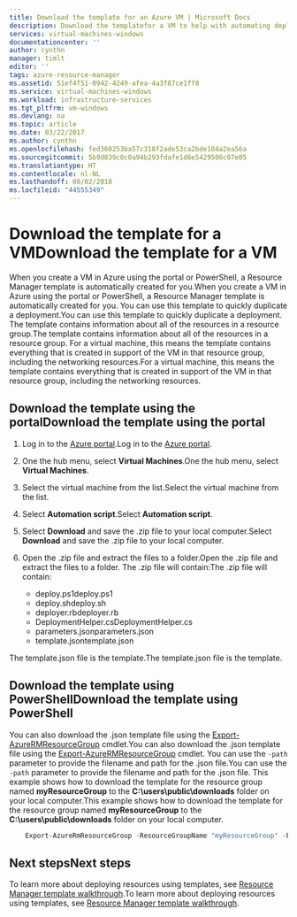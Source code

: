 ```yaml
---
title: Download the template for an Azure VM | Microsoft Docs
description: Download the templatefor a VM to help with automating deployments in the Resource Manager deployment model
services: virtual-machines-windows
documentationcenter: ''
author: cynthn
manager: timlt
editor: ''
tags: azure-resource-manager
ms.assetid: 51ef4f51-0942-4249-afea-4a3f87ce1ff8
ms.service: virtual-machines-windows
ms.workload: infrastructure-services
ms.tgt_pltfrm: vm-windows
ms.devlang: na
ms.topic: article
ms.date: 03/22/2017
ms.author: cynthn
ms.openlocfilehash: fed360253ba57c318f2ade53ca2bde104a2ea56a
ms.sourcegitcommit: 5b9d839c0c0a94b293fdafe1d6e5429506c07e05
ms.translationtype: HT
ms.contentlocale: nl-NL
ms.lasthandoff: 08/02/2018
ms.locfileid: "44555349"
---
```

# <a name="download-the-template-for-a-vm"></a><span data-ttu-id="5db6e-103">Download the template for a VM</span><span class="sxs-lookup"><span data-stu-id="5db6e-103">Download the template for a VM</span></span>
<span data-ttu-id="5db6e-104">When you create a VM in Azure using the portal or PowerShell, a Resource Manager template is automatically created for you.</span><span class="sxs-lookup"><span data-stu-id="5db6e-104">When you create a VM in Azure using the portal or PowerShell, a Resource Manager template is automatically created for you.</span></span> <span data-ttu-id="5db6e-105">You can use this template to quickly duplicate a deployment.</span><span class="sxs-lookup"><span data-stu-id="5db6e-105">You can use this template to quickly duplicate a deployment.</span></span> <span data-ttu-id="5db6e-106">The template contains information about all of the resources in a resource group.</span><span class="sxs-lookup"><span data-stu-id="5db6e-106">The template contains information about all of the resources in a resource group.</span></span> <span data-ttu-id="5db6e-107">For a virtual machine, this means the template contains everything that is created in support of the VM in that resource group, including the networking resources.</span><span class="sxs-lookup"><span data-stu-id="5db6e-107">For a virtual machine, this means the template contains everything that is created in support of the VM in that resource group, including the networking resources.</span></span>

## <a name="download-the-template-using-the-portal"></a><span data-ttu-id="5db6e-108">Download the template using the portal</span><span class="sxs-lookup"><span data-stu-id="5db6e-108">Download the template using the portal</span></span>
1. <span data-ttu-id="5db6e-109">Log in to the [Azure portal](https://portal.azure.com/).</span><span class="sxs-lookup"><span data-stu-id="5db6e-109">Log in to the [Azure portal](https://portal.azure.com/).</span></span>
2. <span data-ttu-id="5db6e-110">One the hub menu, select **Virtual Machines**.</span><span class="sxs-lookup"><span data-stu-id="5db6e-110">One the hub menu, select **Virtual Machines**.</span></span>
3. <span data-ttu-id="5db6e-111">Select the virtual machine from the list.</span><span class="sxs-lookup"><span data-stu-id="5db6e-111">Select the virtual machine from the list.</span></span>
4. <span data-ttu-id="5db6e-112">Select **Automation script**.</span><span class="sxs-lookup"><span data-stu-id="5db6e-112">Select **Automation script**.</span></span>
5. <span data-ttu-id="5db6e-113">Select **Download** and save the .zip file to your local computer.</span><span class="sxs-lookup"><span data-stu-id="5db6e-113">Select **Download** and save the .zip file to your local computer.</span></span>
6. <span data-ttu-id="5db6e-114">Open the .zip file and extract the files to a folder.</span><span class="sxs-lookup"><span data-stu-id="5db6e-114">Open the .zip file and extract the files to a folder.</span></span> <span data-ttu-id="5db6e-115">The .zip file will contain:</span><span class="sxs-lookup"><span data-stu-id="5db6e-115">The .zip file will contain:</span></span>
   
   * <span data-ttu-id="5db6e-116">deploy.ps1</span><span class="sxs-lookup"><span data-stu-id="5db6e-116">deploy.ps1</span></span>
   * <span data-ttu-id="5db6e-117">deploy.sh</span><span class="sxs-lookup"><span data-stu-id="5db6e-117">deploy.sh</span></span> 
   * <span data-ttu-id="5db6e-118">deployer.rb</span><span class="sxs-lookup"><span data-stu-id="5db6e-118">deployer.rb</span></span>
   * <span data-ttu-id="5db6e-119">DeploymentHelper.cs</span><span class="sxs-lookup"><span data-stu-id="5db6e-119">DeploymentHelper.cs</span></span>
   * <span data-ttu-id="5db6e-120">parameters.json</span><span class="sxs-lookup"><span data-stu-id="5db6e-120">parameters.json</span></span>
   * <span data-ttu-id="5db6e-121">template.json</span><span class="sxs-lookup"><span data-stu-id="5db6e-121">template.json</span></span>

<span data-ttu-id="5db6e-122">The template.json file is the template.</span><span class="sxs-lookup"><span data-stu-id="5db6e-122">The template.json file is the template.</span></span>

## <a name="download-the-template-using-powershell"></a><span data-ttu-id="5db6e-123">Download the template using PowerShell</span><span class="sxs-lookup"><span data-stu-id="5db6e-123">Download the template using PowerShell</span></span>
<span data-ttu-id="5db6e-124">You can also download the .json template file using the [Export-AzureRMResourceGroup](https://msdn.microsoft.com/library/mt715427.aspx) cmdlet.</span><span class="sxs-lookup"><span data-stu-id="5db6e-124">You can also download the .json template file using the [Export-AzureRMResourceGroup](https://msdn.microsoft.com/library/mt715427.aspx) cmdlet.</span></span> <span data-ttu-id="5db6e-125">You can use the `-path` parameter to provide the filename and path for the .json file.</span><span class="sxs-lookup"><span data-stu-id="5db6e-125">You can use the `-path` parameter to provide the filename and path for the .json file.</span></span> <span data-ttu-id="5db6e-126">This example shows how to download the template for the resource group named **myResourceGroup** to the **C:\users\public\downloads** folder on your local computer.</span><span class="sxs-lookup"><span data-stu-id="5db6e-126">This example shows how to download the template for the resource group named **myResourceGroup** to the **C:\users\public\downloads** folder on your local computer.</span></span>

```powershell
    Export-AzureRmResourceGroup -ResourceGroupName "myResourceGroup" -Path "C:\users\public\downloads"
```

## <a name="next-steps"></a><span data-ttu-id="5db6e-127">Next steps</span><span class="sxs-lookup"><span data-stu-id="5db6e-127">Next steps</span></span>
<span data-ttu-id="5db6e-128">To learn more about deploying resources using templates, see [Resource Manager template walkthrough](../../azure-resource-manager/resource-manager-template-walkthrough.md).</span><span class="sxs-lookup"><span data-stu-id="5db6e-128">To learn more about deploying resources using templates, see [Resource Manager template walkthrough](../../azure-resource-manager/resource-manager-template-walkthrough.md).</span></span>

